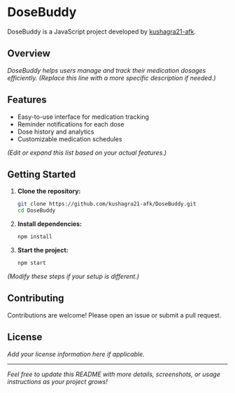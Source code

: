 # DoseBuddy

DoseBuddy is a JavaScript project developed by [kushagra21-afk](https://github.com/kushagra21-afk).

## Overview

*DoseBuddy helps users manage and track their medication dosages efficiently. (Replace this line with a more specific description if needed.)*

## Features

- Easy-to-use interface for medication tracking
- Reminder notifications for each dose
- Dose history and analytics
- Customizable medication schedules

*(Edit or expand this list based on your actual features.)*

## Getting Started

1. **Clone the repository:**
    ```sh
    git clone https://github.com/kushagra21-afk/DoseBuddy.git
    cd DoseBuddy
    ```

2. **Install dependencies:**
    ```sh
    npm install
    ```

3. **Start the project:**
    ```sh
    npm start
    ```

*(Modify these steps if your setup is different.)*

## Contributing

Contributions are welcome! Please open an issue or submit a pull request.

## License

*Add your license information here if applicable.*

---

*Feel free to update this README with more details, screenshots, or usage instructions as your project grows!*
